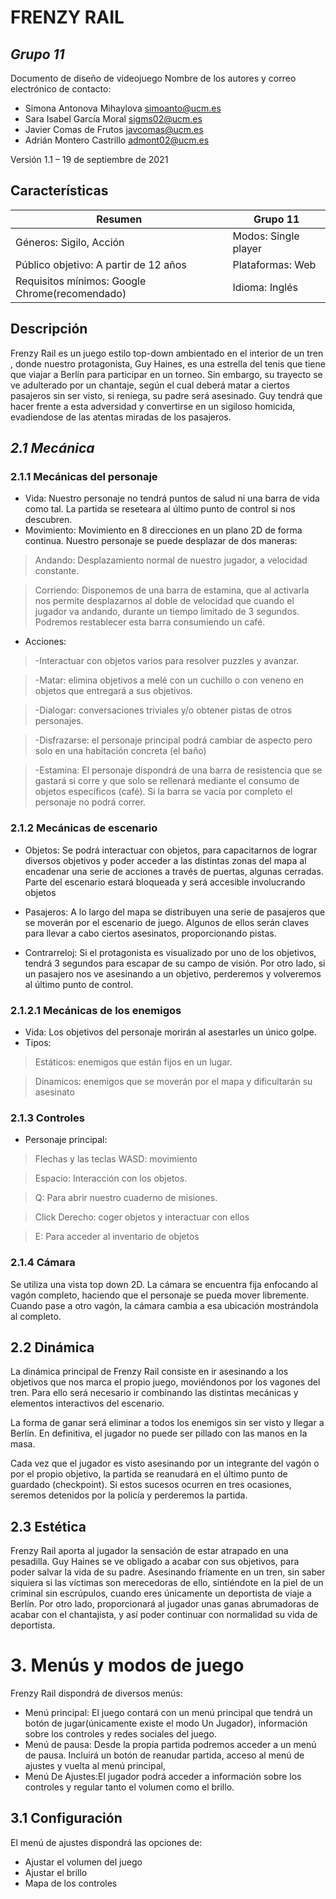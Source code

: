 # FRENZY RAIL

## _Grupo 11_

Documento de diseño de videojuego
Nombre de los autores y correo electrónico de contacto: 
- Simona Antonova Mihaylova simoanto@ucm.es
- Sara Isabel García Moral sigms02@ucm.es
- Javier Comas de Frutos javcomas@ucm.es
- Adrián Montero Castrillo admont02@ucm.es

Versión 1.1 – 19 de septiembre de 2021

## Características

| Resumen |Grupo 11 |
| ------ | ------ |
| Géneros: Sigilo, Acción | Modos: Single player |
|Público objetivo: A partir de 12 años| Plataformas: Web|
| Requisitos mínimos: Google Chrome(recomendado)|Idioma: Inglés|

## Descripción
 
 Frenzy Rail es un juego estilo top-down ambientado en el interior de un tren , donde nuestro protagonista, Guy Haines, es una estrella del tenis que tiene que viajar a Berlín para  participar en un torneo. Sin embargo, su trayecto se ve adulterado por un chantaje, según el cual deberá matar a ciertos pasajeros sin ser visto, si reniega, su padre será asesinado. Guy tendrá que hacer frente a esta adversidad y convertirse en un sigiloso homicida, evadiendose de las atentas miradas de los pasajeros.


## _2.1 Mecánica_
### 2.1.1 Mecánicas del personaje
- Vida: Nuestro personaje no tendrá puntos de salud ni una barra de vida como tal. La partida se reseteara al último punto de control si nos descubren.
- Movimiento:  Movimiento en 8 direcciones en un plano 2D de forma continua. Nuestro personaje se puede desplazar de dos maneras:
> Andando: Desplazamiento normal de nuestro jugador, a velocidad constante.

>Corriendo: Disponemos de una barra de estamina, que al activarla nos permite desplazarnos al doble de velocidad que cuando el jugador va andando, durante un tiempo limitado de 3 segundos. Podremos restablecer esta barra consumiendo un café.

- Acciones:
>-Interactuar con objetos varios para resolver puzzles y avanzar.

>-Matar: elimina objetivos a melé con un cuchillo o con veneno en objetos que entregará a sus objetivos.

>-Dialogar: conversaciones triviales y/o obtener pistas de otros personajes.

>-Disfrazarse: el personaje principal podrá cambiar de aspecto pero solo en una habitación concreta (el baño)

>-Estamina: El personaje dispondrá de una barra de resistencia que se gastará si corre y que solo se             rellenará mediante el consumo de objetos específicos (café). Si la barra se vacía por completo el personaje no podrá correr.

### 2.1.2 Mecánicas de escenario
- Objetos: Se podrá interactuar con objetos, para capacitarnos de lograr diversos objetivos y poder acceder a las distintas zonas del mapa al encadenar una serie de acciones a través de puertas, algunas cerradas. Parte del escenario estará bloqueada y será accesible involucrando objetos  

- Pasajeros: A lo largo del mapa se distribuyen una serie de pasajeros que se moverán por el escenario de juego. Algunos de ellos serán claves para llevar a cabo ciertos asesinatos, proporcionando pistas.

- Contrarreloj: Si el protagonista es visualizado por uno de los objetivos, tendrá 3 segundos para escapar de su campo de visión. Por otro lado, si un pasajero nos ve asesinando a un objetivo, perderemos y volveremos al último punto de control. 

### 2.1.2.1 Mecánicas de los enemigos
- Vida: Los objetivos del personaje morirán al asestarles un único golpe.
- Tipos: 
>Estáticos: enemigos que están fijos en un lugar.

>Dinamicos: enemigos que se moverán por el mapa y dificultarán su asesinato

### 2.1.3 Controles
- Personaje principal:
>Flechas y las teclas WASD: movimiento

>Espacio: Interacción con los objetos.

>Q: Para abrir nuestro cuaderno de misiones.

>Click Derecho: coger objetos y interactuar con ellos

>E: Para acceder al inventario de objetos 

### 2.1.4 Cámara
Se utiliza una vista top down 2D.
La cámara se encuentra fija enfocando al vagón completo, haciendo que el personaje se pueda mover libremente. Cuando pase a otro vagón, la cámara cambia a esa ubicación mostrándola al completo.

## 2.2 Dinámica
La dinámica principal de Frenzy Rail consiste en ir asesinando a los objetivos que nos marca el propio juego, moviéndonos por los vagones del tren. Para ello será necesario ir combinando las distintas mecánicas y elementos interactivos del escenario.

La forma de ganar será eliminar a todos los enemigos sin ser visto y llegar a Berlín. En definitiva, el jugador no puede ser pillado con las manos en la masa.

Cada vez que el jugador es visto asesinando por un integrante del vagón o por el propio objetivo, la partida se reanudará en el último punto de guardado (checkpoint). Si estos sucesos ocurren en tres ocasiones, seremos detenidos por la policía y perderemos la partida.

## 2.3 Estética
Frenzy Rail aporta al jugador la sensación de estar atrapado en una pesadilla. Guy Haines se ve obligado a acabar con sus objetivos, para poder salvar la vida de su padre. Asesinando fríamente en un tren, sin saber siquiera si las víctimas son merecedoras de ello, sintiéndote en la piel de un criminal sin escrúpulos, cuando eres únicamente un deportista de viaje a Berlín. Por otro lado, proporcionará al jugador unas ganas abrumadoras de acabar con el chantajista, y así poder continuar con normalidad su vida de deportista.

# 3. Menús y modos de juego
Frenzy Rail dispondrá de diversos menús:

- Menú principal: El juego contará con un menú principal que tendrá un botón de jugar(únicamente existe el modo Un Jugador), información sobre los controles y redes sociales del juego.
- Menú de pausa: Desde la propia partida podremos acceder a un menú de pausa. Incluirá un botón de reanudar partida, acceso al menú de ajustes y vuelta al menú principal, 
- Menú De Ajustes:El jugador podrá acceder a información sobre los controles y regular tanto el volumen como el brillo.

## 3.1 Configuración
El menú de ajustes dispondrá las opciones de:

- Ajustar el volumen del juego
- Ajustar el brillo
- Mapa de los controles


